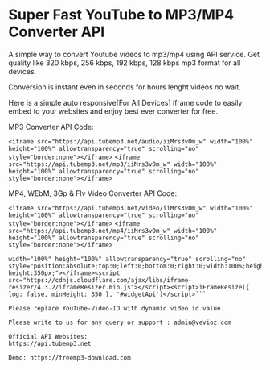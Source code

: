 # Super Fast YouTube to MP3/MP4 Converter API

A simple way to convert Youtube videos to mp3/mp4 using API service. Get quality like 320 kbps, 256 kbps, 192 kbps, 128 kbps mp3 format for all devices.

Conversion is instant even in seconds for hours lenght videos no wait.

Here is a simple auto responsive[For All Devices] iframe code to easily embed to your websites and enjoy best ever converter for free.

MP3 Converter API Code:

```<iframe src="https://api.tubemp3.net/audio/iiMrs3vOm_w" width="100%" height="100%" allowtransparency="true" scrolling="no" style="border:none"></iframe>```
```<iframe src="https://api.tubemp3.net/mp3/iiMrs3vOm_w" width="100%" height="100%" allowtransparency="true" scrolling="no" style="border:none"></iframe>```

MP4, WEbM, 3Gp & Flv Video Converter API Code:

```<iframe src="https://api.tubemp3.net/video/iiMrs3vOm_w" width="100%" height="100%" allowtransparency="true" scrolling="no" style="border:none"></iframe>```
```<iframe src="https://api.tubemp3.net/mp4/iiMrs3vOm_w" width="100%" height="100%" allowtransparency="true" scrolling="no" style="border:none"></iframe>```

```<iframe id="widgetApi" src="https://api.tubemp3.net/widget/?id=pRpeEdMmmQ0"
width="100%" height="100%" allowtransparency="true" scrolling="no" 
style="position:absolute;top:0;left:0;bottom:0;right:0;width:100%;height:100%;min-height:350px;"></iframe><script src="https://cdnjs.cloudflare.com/ajax/libs/iframe-resizer/4.3.2/iframeResizer.min.js"></script><script>iFrameResize({ log: false, minHeight: 350 }, '#widgetApi')</script>```

Please replace YouTube-Video-ID with dynamic video id value.

Please write to us for any query or support : admin@vevioz.com

Official API Websites: 
https://api.tubemp3.net

Demo: https://freemp3-download.com
